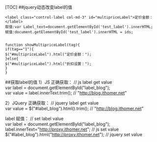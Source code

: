 [TOC]
##jquery动态改变label的值
```
<label class="control-label col-md-3" id="multipriceLabel">定价金额：</label>
取值:var Label_text=document.getElementById('test_label').innerHTML;
赋值:document.getElementById('test_label').innerHTML = ids;


function showMultipriceLabel(tag){
if(tag=="1"){
$("#multipriceLabel").html("定价金额：");
}else{
$("#multipriceLabel").html("折扣设置：");
}
}
```
##获取label的值 
1）JS 正确获取：
// js label get value  
var label = document.getElementById("label_blog");  
var value = label.innerText.trim();             // "http://blog.ithomer.net"  
 
2）JQuery 正确获取：
// jquery label get value  
var value = $("#label_blog").html().trim();     // "http://blog.ithomer.net"  
 
label 赋值：
// set label value  
var label = document.getElementById("label_blog");  
label.innerText="http://proxy.ithomer.net";             // js set value  
$("#label_blog").html("http://proxy.ithomer.net");      // jquery set value  